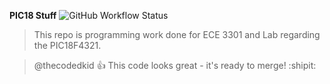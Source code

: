 
**PIC18 Stuff** ![GitHub Workflow Status](https://img.shields.io/badge/build-painful-red)

> This repo is programming work done for ECE 3301 and Lab regarding the PIC18F4321. 

> @thecodedkid :+1: This code looks great - it's ready to merge! :shipit: